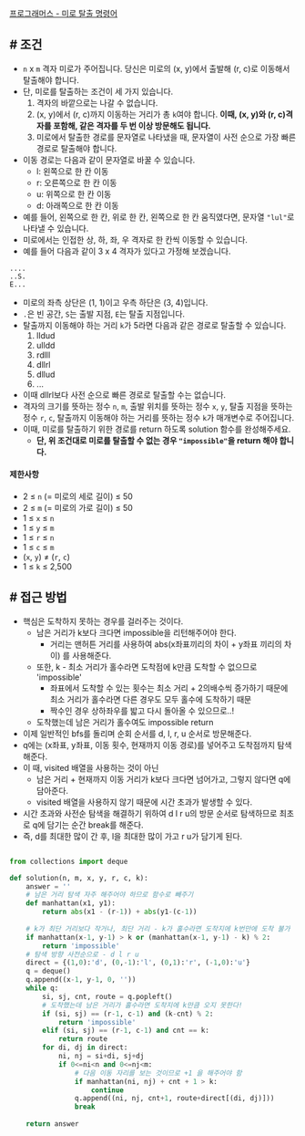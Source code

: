 
[프로그래머스 - 미로 탈출 명령어](https://school.programmers.co.kr/learn/courses/30/lessons/150365)


## **# 조건**

- `n` x `m` 격자 미로가 주어집니다. 당신은 미로의 (x, y)에서 출발해 (r, c)로 이동해서 탈출해야 합니다.
- 단, 미로를 탈출하는 조건이 세 가지 있습니다.
	1. 격자의 바깥으로는 나갈 수 없습니다.
	2. (x, y)에서 (r, c)까지 이동하는 거리가 총 `k`여야 합니다. **이때, (x, y)와 (r, c)격자를 포함해, 같은 격자를 두 번 이상 방문해도 됩니다.**
	3. 미로에서 탈출한 경로를 문자열로 나타냈을 때, 문자열이 사전 순으로 가장 빠른 경로로 탈출해야 합니다.
- 이동 경로는 다음과 같이 문자열로 바꿀 수 있습니다.
	- l: 왼쪽으로 한 칸 이동
	- r: 오른쪽으로 한 칸 이동
	- u: 위쪽으로 한 칸 이동
	- d: 아래쪽으로 한 칸 이동
- 예를 들어, 왼쪽으로 한 칸, 위로 한 칸, 왼쪽으로 한 칸 움직였다면, 문자열 `"lul"`로 나타낼 수 있습니다.
- 미로에서는 인접한 상, 하, 좌, 우 격자로 한 칸씩 이동할 수 있습니다.
- 예를 들어 다음과 같이 3 x 4 격자가 있다고 가정해 보겠습니다.

```
....
..S.
E...
```

- 미로의 좌측 상단은 (1, 1)이고 우측 하단은 (3, 4)입니다. 
- `.`은 빈 공간, `S`는 출발 지점, `E`는 탈출 지점입니다.
- 탈출까지 이동해야 하는 거리 `k`가 5라면 다음과 같은 경로로 탈출할 수 있습니다.
	1. lldud
	2. ulldd
	3. rdlll
	4. dllrl
	5. dllud
	6. ...
- 이때 dllrl보다 사전 순으로 빠른 경로로 탈출할 수는 없습니다.
- 격자의 크기를 뜻하는 정수 `n`, `m`, 출발 위치를 뜻하는 정수 `x`, `y`, 탈출 지점을 뜻하는 정수 `r`, `c`, 탈출까지 이동해야 하는 거리를 뜻하는 정수 `k`가 매개변수로 주어집니다. 
- 이때, 미로를 탈출하기 위한 경로를 return 하도록 solution 함수를 완성해주세요. 
	- **단, 위 조건대로 미로를 탈출할 수 없는 경우 `"impossible"`을 return 해야 합니다.**


#### 제한사항
- 2 ≤ `n` (= 미로의 세로 길이) ≤ 50
- 2 ≤ `m` (= 미로의 가로 길이) ≤ 50
- 1 ≤ `x` ≤ `n`
- 1 ≤ `y` ≤ `m`
- 1 ≤ `r` ≤ `n`
- 1 ≤ `c` ≤ `m`
- (`x`, `y`) ≠ (`r`, `c`)
- 1 ≤ `k` ≤ 2,500


## **# 접근 방법**

- 핵심은 도착하지 못하는 경우를 걸러주는 것이다.
	- 남은 거리가 k보다 크다면 impossible을 리턴해주어야 한다.
		- 거리는 맨허튼 거리를 사용하여 abs(x좌표끼리의 차이 + y좌표 끼리의 차이) 를 사용해준다.
	- 또한, k - 최소 거리가 홀수라면 도착점에 k만큼 도착할 수 없으므로 'impossible'
		- 좌표에서 도착할 수 있는 횟수는 최소 거리 + 2의배수씩 증가하기 때문에 최소 거리가 홀수라면 다른 경우도 모두 홀수에 도착하기 때문
		- 짝수인 경우 상하좌우를 밟고 다시 돌아올 수 있으므로..!
	- 도착했는데 남은 거리가 홀수여도 impossible return
- 이제 일반적인 bfs를 돌리며 순회 순서를 d, l, r, u 순서로 방문해준다.
- q에는 (x좌표, y좌표, 이동 횟수, 현재까지 이동 경로)를 넣어주고 도착점까지 탐색해준다.
- 이 때, visited 배열을 사용하는 것이 아닌 
	- 남은 거리 + 현재까지 이동 거리가 k보다 크다면 넘어가고, 그렇지 않다면 q에 담아준다.
	- visited 배열을 사용하지 않기 때문에 시간 초과가 발생할 수 있다.
- 시간 초과와 사전순 탐색을 해결하기 위하여 d l r u의 방문 순서로 탐색하므로 최초로 q에 담기는 순간 break를 해준다.
- 즉, d를 최대한 많이 간 후, l을 최대한 많이 가고 r u가 담기게 된다.

```python

from collections import deque

def solution(n, m, x, y, r, c, k):
    answer = ''
    # 남은 거리 탐색 자주 해주어야 하므로 함수로 빼주기
    def manhattan(x1, y1):
        return abs(x1 - (r-1)) + abs(y1-(c-1))
    
    # k가 최단 거리보다 작거나, 최단 거리 - k가 홀수라면 도착지에 k번만에 도착 불가
    if manhattan(x-1, y-1) > k or (manhattan(x-1, y-1) - k) % 2:
        return 'impossible'
    # 탐색 방향 사전순으로 - d l r u
    direct = {(1,0):'d', (0,-1):'l', (0,1):'r', (-1,0):'u'}
    q = deque()
    q.append((x-1, y-1, 0, ''))
    while q:
        si, sj, cnt, route = q.popleft()
        # 도착했는데 남은 거리가 홀수라면 도착지에 k만큼 오지 못한다!
        if (si, sj) == (r-1, c-1) and (k-cnt) % 2:
            return 'impossible'
        elif (si, sj) == (r-1, c-1) and cnt == k:
            return route
        for di, dj in direct:
            ni, nj = si+di, sj+dj
            if 0<=ni<n and 0<=nj<m:
                # 다음 이동 자리를 보는 것이므로 +1 을 해주어야 함
                if manhattan(ni, nj) + cnt + 1 > k:
                    continue
                q.append((ni, nj, cnt+1, route+direct[(di, dj)]))
                break
    
    return answer
```